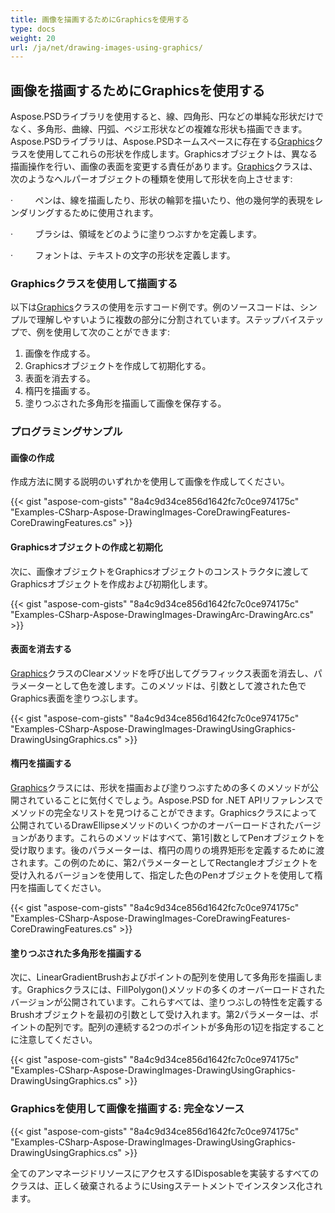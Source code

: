 ```yaml
---
title: 画像を描画するためにGraphicsを使用する
type: docs
weight: 20
url: /ja/net/drawing-images-using-graphics/
---
```


## **画像を描画するためにGraphicsを使用する**
Aspose.PSDライブラリを使用すると、線、四角形、円などの単純な形状だけでなく、多角形、曲線、円弧、ベジエ形状などの複雑な形状も描画できます。Aspose.PSDライブラリは、Aspose.PSDネームスペースに存在する[Graphics](https://reference.aspose.com/psd/net/aspose.psd/graphics)クラスを使用してこれらの形状を作成します。Graphicsオブジェクトは、異なる描画操作を行い、画像の表面を変更する責任があります。[Graphics](https://reference.aspose.com/psd/net/aspose.psd/graphics)クラスは、次のようなヘルパーオブジェクトの種類を使用して形状を向上させます:

·         ペンは、線を描画したり、形状の輪郭を描いたり、他の幾何学的表現をレンダリングするために使用されます。

·         ブラシは、領域をどのように塗りつぶすかを定義します。

·         フォントは、テキストの文字の形状を定義します。
### **Graphicsクラスを使用して描画する**
以下は[Graphics](https://reference.aspose.com/psd/net/aspose.psd/graphics)クラスの使用を示すコード例です。例のソースコードは、シンプルで理解しやすいように複数の部分に分割されています。ステップバイステップで、例を使用して次のことができます:

1. 画像を作成する。
1. Graphicsオブジェクトを作成して初期化する。
1. 表面を消去する。
1. 楕円を描画する。
1. 塗りつぶされた多角形を描画して画像を保存する。
### **プログラミングサンプル**
#### **画像の作成**
作成方法に関する説明のいずれかを使用して画像を作成してください。

{{< gist "aspose-com-gists" "8a4c9d34ce856d1642fc7c0ce974175c" "Examples-CSharp-Aspose-DrawingImages-CoreDrawingFeatures-CoreDrawingFeatures.cs" >}}
#### **Graphicsオブジェクトの作成と初期化**
次に、画像オブジェクトをGraphicsオブジェクトのコンストラクタに渡してGraphicsオブジェクトを作成および初期化します。

{{< gist "aspose-com-gists" "8a4c9d34ce856d1642fc7c0ce974175c" "Examples-CSharp-Aspose-DrawingImages-DrawingArc-DrawingArc.cs" >}}
#### **表面を消去する**
[Graphics](https://reference.aspose.com/psd/net/aspose.psd/graphics)クラスのClearメソッドを呼び出してグラフィックス表面を消去し、パラメーターとして色を渡します。このメソッドは、引数として渡された色でGraphics表面を塗りつぶします。

{{< gist "aspose-com-gists" "8a4c9d34ce856d1642fc7c0ce974175c" "Examples-CSharp-Aspose-DrawingImages-DrawingUsingGraphics-DrawingUsingGraphics.cs" >}}
#### **楕円を描画する**
[Graphics](https://reference.aspose.com/psd/net/aspose.psd/graphics)クラスには、形状を描画および塗りつぶすための多くのメソッドが公開されていることに気付くでしょう。Aspose.PSD for .NET APIリファレンスでメソッドの完全なリストを見つけることができます。Graphicsクラスによって公開されているDrawEllipseメソッドのいくつかのオーバーロードされたバージョンがあります。これらのメソッドはすべて、第1引数としてPenオブジェクトを受け取ります。後のパラメーターは、楕円の周りの境界矩形を定義するために渡されます。この例のために、第2パラメーターとしてRectangleオブジェクトを受け入れるバージョンを使用して、指定した色のPenオブジェクトを使用して楕円を描画してください。

{{< gist "aspose-com-gists" "8a4c9d34ce856d1642fc7c0ce974175c" "Examples-CSharp-Aspose-DrawingImages-CoreDrawingFeatures-CoreDrawingFeatures.cs" >}}
#### **塗りつぶされた多角形を描画する**
次に、LinearGradientBrushおよびポイントの配列を使用して多角形を描画します。Graphicsクラスには、FillPolygon()メソッドの多くのオーバーロードされたバージョンが公開されています。これらすべては、塗りつぶしの特性を定義するBrushオブジェクトを最初の引数として受け入れます。第2パラメーターは、ポイントの配列です。配列の連続する2つのポイントが多角形の1辺を指定することに注意してください。

{{< gist "aspose-com-gists" "8a4c9d34ce856d1642fc7c0ce974175c" "Examples-CSharp-Aspose-DrawingImages-DrawingUsingGraphics-DrawingUsingGraphics.cs" >}}
### **Graphicsを使用して画像を描画する: 完全なソース**
{{< gist "aspose-com-gists" "8a4c9d34ce856d1642fc7c0ce974175c" "Examples-CSharp-Aspose-DrawingImages-DrawingUsingGraphics-DrawingUsingGraphics.cs" >}}

全てのアンマネージドリソースにアクセスするIDisposableを実装するすべてのクラスは、正しく破棄されるようにUsingステートメントでインスタンス化されます。

